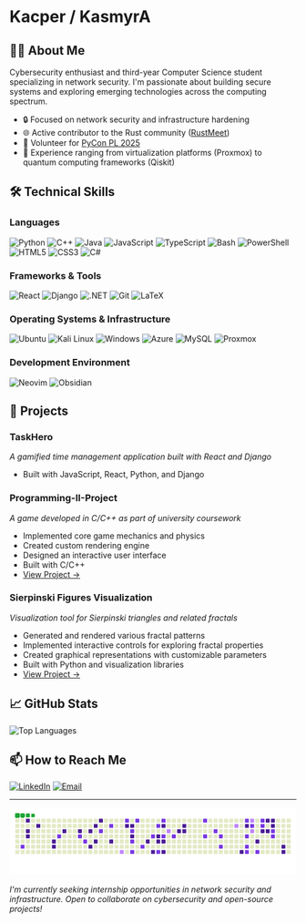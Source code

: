 # Kacper / KasmyrA

## 👨‍💻 About Me
Cybersecurity enthusiast and third-year Computer Science student specializing in network security. I'm passionate about building secure systems and exploring emerging technologies across the computing spectrum.

- 🔒 Focused on network security and infrastructure hardening
- 🌐 Active contributor to the Rust community ([RustMeet](https://rustmeet.eu/))
- 🐍 Volunteer for [PyCon PL 2025](https://pl.pycon.org/2025/)
- 🧪 Experience ranging from virtualization platforms (Proxmox) to quantum computing frameworks (Qiskit)

## 🛠️ Technical Skills

### Languages
![Python](https://img.shields.io/badge/-Python-3776AB?style=flat-square&logo=python&logoColor=white)
![C++](https://img.shields.io/badge/-C++-00599C?style=flat-square&logo=c%2B%2B&logoColor=white)
![Java](https://img.shields.io/badge/-Java-ED8B00?style=flat-square&logo=openjdk&logoColor=white)
![JavaScript](https://img.shields.io/badge/-JavaScript-F7DF1E?style=flat-square&logo=javascript&logoColor=black)
![TypeScript](https://img.shields.io/badge/-TypeScript-3178C6?style=flat-square&logo=typescript&logoColor=white)
![Bash](https://img.shields.io/badge/-Bash-4EAA25?style=flat-square&logo=gnu-bash&logoColor=white)
![PowerShell](https://img.shields.io/badge/-PowerShell-5391FE?style=flat-square&logo=powershell&logoColor=white)
![HTML5](https://img.shields.io/badge/-HTML5-E34F26?style=flat-square&logo=html5&logoColor=white)
![CSS3](https://img.shields.io/badge/-CSS3-1572B6?style=flat-square&logo=css3&logoColor=white)
![C#](https://img.shields.io/badge/-C%23-239120?style=flat-square&logo=c-sharp&logoColor=white) 

### Frameworks & Tools
![React](https://img.shields.io/badge/-React-61DAFB?style=flat-square&logo=react&logoColor=black)
![Django](https://img.shields.io/badge/-Django-092E20?style=flat-square&logo=django&logoColor=white)
![.NET](https://img.shields.io/badge/-.NET-512BD4?style=flat-square&logo=dotnet&logoColor=white)
![Git](https://img.shields.io/badge/-Git-F05032?style=flat-square&logo=git&logoColor=white)
![LaTeX](https://img.shields.io/badge/-LaTeX-008080?style=flat-square&logo=latex&logoColor=white)

### Operating Systems & Infrastructure
![Ubuntu](https://img.shields.io/badge/-Ubuntu-E95420?style=flat-square&logo=ubuntu&logoColor=white)
![Kali Linux](https://img.shields.io/badge/-Kali%20Linux-557C94?style=flat-square&logo=kali-linux&logoColor=white)
![Windows](https://img.shields.io/badge/-Windows-0078D6?style=flat-square&logo=windows&logoColor=white)
![Azure](https://img.shields.io/badge/-Azure-0089D6?style=flat-square&logo=microsoft-azure&logoColor=white)
![MySQL](https://img.shields.io/badge/-MySQL-4479A1?style=flat-square&logo=mysql&logoColor=white)
![Proxmox](https://img.shields.io/badge/-Proxmox-E57000?style=flat-square&logo=proxmox&logoColor=white)

### Development Environment
![Neovim](https://img.shields.io/badge/-Neovim-57A143?style=flat-square&logo=neovim&logoColor=white)
![Obsidian](https://img.shields.io/badge/-Obsidian-483699?style=flat-square&logo=obsidian&logoColor=white)

## 🚀 Projects

### TaskHero
*A gamified time management application built with React and Django*
- Built with JavaScript, React, Python, and Django

### Programming-II-Project
*A game developed in C/C++ as part of university coursework*
- Implemented core game mechanics and physics
- Created custom rendering engine
- Designed an interactive user interface
- Built with C/C++
- [View Project →](https://github.com/KasmyrA/Programming-II-project)

### Sierpinski Figures Visualization
*Visualization tool for Sierpinski triangles and related fractals*
- Generated and rendered various fractal patterns
- Implemented interactive controls for exploring fractal properties
- Created graphical representations with customizable parameters
- Built with Python and visualization libraries
- [View Project →](https://github.com/KasmyrA/Sierpinski-figures)

## 📈 GitHub Stats

![Top Languages](https://github-profile-summary-cards.vercel.app/api/cards/repos-per-language?username=KasmyrA&theme=nord_dark)

## 📫 How to Reach Me

[![LinkedIn](https://img.shields.io/badge/-LinkedIn-0077B5?style=flat-square&logo=linkedin&logoColor=white)](https://www.linkedin.com/in/kacper-smyrak-596761241/)
[![Email](https://img.shields.io/badge/-Email-D14836?style=flat-square&logo=gmail&logoColor=white)](mailto:1kacpersmyrak@gmail.com)

---

![Snake animation](https://github.com/KasmyrA/KasmyrA/blob/output/github-snake-dark-purple.gif)


*I'm currently seeking internship opportunities in network security and infrastructure. Open to collaborate on cybersecurity and open-source projects!*
